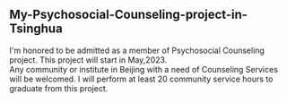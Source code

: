 ## My-Psychosocial-Counseling-project-in-Tsinghua
I'm honored to be admitted as a member of Psychosocial Counseling project. This project will start in May,2023.  <br>
Any community or institute in Beijing with a need of Counseling Services will be welcomed. I will perform at least 20 community service hours to graduate from this project. <br>
